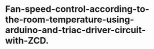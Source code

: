 # Fan-speed-control-according-to-the-room-temperature-using-arduino-and-triac-driver-circuit-with-ZCD.